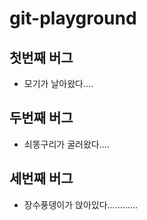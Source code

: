 # git-playground

## 첫번째 버그

- 모기가 날아왔다....

## 두번째 버그

- 쇠똥구리가 굴러왔다....

## 세번째 버그

- 장수풍뎅이가 앉아있다............
